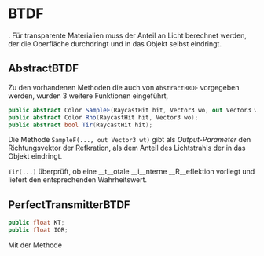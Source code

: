 # BTDF

. Für transparente Materialien muss der Anteil an Licht berechnet werden, der die Oberfläche durchdringt und in das Objekt selbst eindringt. 





## AbstractBTDF



Zu den vorhandenen Methoden die auch von `AbstractBRDF` vorgegeben werden, wurden 3 weitere Funktionen eingeführt, 

```c#
public abstract Color SampleF(RaycastHit hit, Vector3 wo, out Vector3 wt);
public abstract Color Rho(RaycastHit hit, Vector3 wo);
public abstract bool Tir(RaycastHit hit);
```

Die Methode `SampleF(..., out Vector3 wt)` gibt als _Output-Parameter_ den Richtungsvektor der Refkration, als dem Anteil des Lichtstrahls der in das Objekt eindringt. 

`Tir(...)` überprüft, ob eine __t__otale __i__nterne __R__eflektion vorliegt und liefert den entsprechenden Wahrheitswert.  





## PerfectTransmitterBTDF



```c#
public float KT;
public float IOR;
```





Mit der Methode